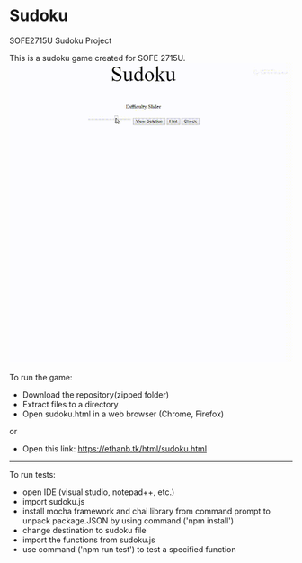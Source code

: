 # Sudoku
SOFE2715U Sudoku Project

This is a sudoku game created for SOFE 2715U.
![](project3.gif)

To run the game:
- Download the repository(zipped folder)
- Extract files to a directory
- Open sudoku.html in a web browser (Chrome, Firefox)

or 

- Open this link: https://ethanb.tk/html/sudoku.html

--------------------------------------------------------------------------------------------

To run tests:
- open IDE (visual studio, notepad++, etc.)
- import sudoku.js
- install mocha framework and chai library from command prompt to unpack package.JSON by using command ('npm install')
- change destination to sudoku file
- import the functions from sudoku.js
- use command ('npm run test') to test a specified function
